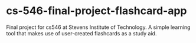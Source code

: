 # cs-546-final-project-flashcard-app
Final project for cs546 at Stevens Institute of Technology. A simple learning tool that makes use of user-created flashcards as a study aid.
